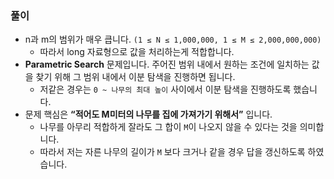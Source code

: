 ### 풀이

- n과 m의 범위가 매우 큽니다. `(1 ≤ N ≤ 1,000,000, 1 ≤ M ≤ 2,000,000,000)`
    - 따라서 long 자료형으로 값을 처리하는게 적합합니다.
- **Parametric Search** 문제입니다. 주어진 범위 내에서 원하는 조건에 일치하는 값을 찾기 위해 그 범위 내에서 이분 탐색을 진행하면 됩니다.
    - 저같은 경우는 `0 ~ 나무의 최대 높이` 사이에서 이분 탐색을 진행하도록 했습니다.
- 문제 핵심은 **“적어도 M미터의 나무를 집에 가져가기 위해서”** 입니다.
    - 나무를 아무리 적합하게 잘라도 그 합이 `M`이 나오지 않을 수 있다는 것을 의미합니다.
    - 따라서 저는 자른 나무의 길이가 `M` 보다 크거나 같을 경우 답을 갱신하도록 하였습니다.